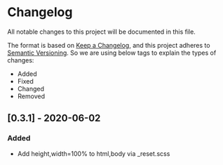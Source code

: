 
# Changelog
All notable changes to this project will be documented in this file.

The format is based on [Keep a Changelog](https://keepachangelog.com/en/1.0.0/),
and this project adheres to [Semantic Versioning](https://semver.org/spec/v2.0.0.html).
 So we are using below tags to explain the types of changes: 
- Added
- Fixed
- Changed
- Removed
## [0.3.1] - 2020-06-02
### Added
- Add height,width=100% to html,body via _reset.scss
